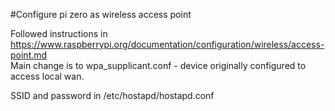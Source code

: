 #Configure pi zero as wireless access point

Followed instructions in https://www.raspberrypi.org/documentation/configuration/wireless/access-point.md  
Main change is to wpa_supplicant.conf - device originally configured to access local wan.

SSID and password in /etc/hostapd/hostapd.conf
